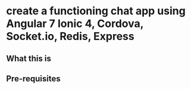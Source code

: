 # create a functioning  chat app using Angular 7 Ionic 4, Cordova, Socket.io, Redis, Express

## What this is



## Pre-requisites


